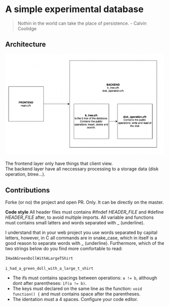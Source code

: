 # A simple experimental database

> Nothin in the world can take the place of persistence. - Calvin Coolidge

## Architecture
   ![github](./assets/architecture.png) <br><br>
   The frontend layer only have things that client view. <br>
   The backend layer have all neccessary processing to a storage data (disk operation, btree...).  <br>

## Contributions
   Forke (or no) the project and open PR. Only. It can be directly on the master.

   **Code style**
   All header files must contains #ifndef _HEADER_FILE_ and #define _HEADER_FILE_ after, to avoid multiple imports.
   All variable and functions must contains small latters and words separated  with _ (underline).

   I understand that in your web project you use words separated by capital letters, however, in C all commands are in snake_case, which in itself is a good reason to separate words with _ (underline). Furthermore, which of the two strings below do you find more comfortable to read:
   ```
   IHadAGreenDollWithALargeTShirt
   
   i_had_a_green_doll_with_a_large_t_shirt  

   ```

   - The ifs must contains spacings between operations: `a != b`, although dont after parentheses: `ìf(a != b)`.
   - The keys must declared on the same line as the function: `void function() {` and must contains space after the parentheses.
   - The identation must a 4 spaces. Configure your code editor. 
